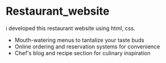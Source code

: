 # Restaurant_website
i developed  this restaurant website using html, css.
- Mouth-watering menus to tantalize your taste buds
- Online ordering and reservation systems for convenience
- Chef's blog and recipe section for culinary inspiration

